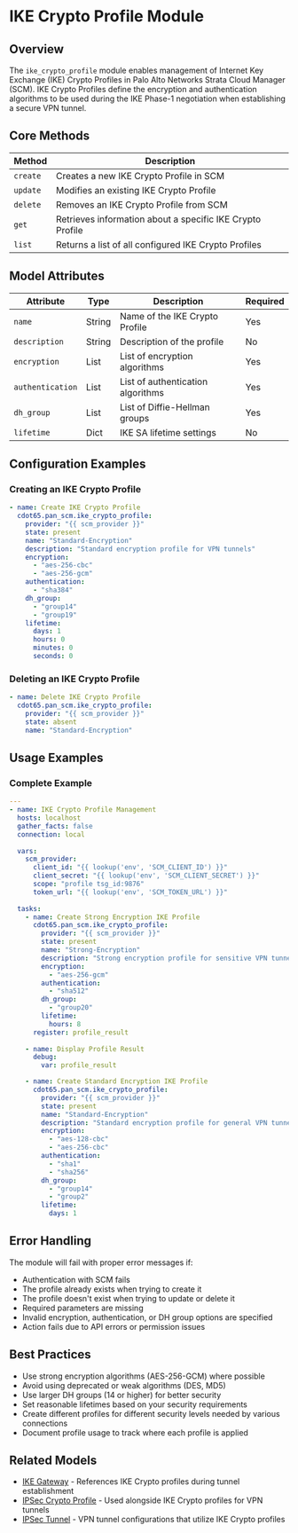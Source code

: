 # IKE Crypto Profile Module

## Overview

The `ike_crypto_profile` module enables management of Internet Key Exchange (IKE) Crypto Profiles in Palo Alto Networks
Strata Cloud Manager (SCM). IKE Crypto Profiles define the encryption and authentication algorithms to be used during
the IKE Phase-1 negotiation when establishing a secure VPN tunnel.

## Core Methods

| Method   | Description                                               |
|----------|-----------------------------------------------------------|
| `create` | Creates a new IKE Crypto Profile in SCM                   |
| `update` | Modifies an existing IKE Crypto Profile                   |
| `delete` | Removes an IKE Crypto Profile from SCM                    |
| `get`    | Retrieves information about a specific IKE Crypto Profile |
| `list`   | Returns a list of all configured IKE Crypto Profiles      |

## Model Attributes

| Attribute        | Type   | Description                       | Required |
|------------------|--------|-----------------------------------|----------|
| `name`           | String | Name of the IKE Crypto Profile    | Yes      |
| `description`    | String | Description of the profile        | No       |
| `encryption`     | List   | List of encryption algorithms     | Yes      |
| `authentication` | List   | List of authentication algorithms | Yes      |
| `dh_group`       | List   | List of Diffie-Hellman groups     | Yes      |
| `lifetime`       | Dict   | IKE SA lifetime settings          | No       |

## Configuration Examples

### Creating an IKE Crypto Profile

```yaml
- name: Create IKE Crypto Profile
  cdot65.pan_scm.ike_crypto_profile:
    provider: "{{ scm_provider }}"
    state: present
    name: "Standard-Encryption"
    description: "Standard encryption profile for VPN tunnels"
    encryption: 
      - "aes-256-cbc"
      - "aes-256-gcm"
    authentication: 
      - "sha384"
    dh_group: 
      - "group14"
      - "group19"
    lifetime:
      days: 1
      hours: 0
      minutes: 0
      seconds: 0
```

### Deleting an IKE Crypto Profile

```yaml
- name: Delete IKE Crypto Profile
  cdot65.pan_scm.ike_crypto_profile:
    provider: "{{ scm_provider }}"
    state: absent
    name: "Standard-Encryption"
```

## Usage Examples

### Complete Example

```yaml
---
- name: IKE Crypto Profile Management
  hosts: localhost
  gather_facts: false
  connection: local
  
  vars:
    scm_provider:
      client_id: "{{ lookup('env', 'SCM_CLIENT_ID') }}"
      client_secret: "{{ lookup('env', 'SCM_CLIENT_SECRET') }}"
      scope: "profile tsg_id:9876"
      token_url: "{{ lookup('env', 'SCM_TOKEN_URL') }}"
  
  tasks:
    - name: Create Strong Encryption IKE Profile
      cdot65.pan_scm.ike_crypto_profile:
        provider: "{{ scm_provider }}"
        state: present
        name: "Strong-Encryption"
        description: "Strong encryption profile for sensitive VPN tunnels"
        encryption: 
          - "aes-256-gcm"
        authentication: 
          - "sha512"
        dh_group: 
          - "group20"
        lifetime:
          hours: 8
      register: profile_result
    
    - name: Display Profile Result
      debug:
        var: profile_result

    - name: Create Standard Encryption IKE Profile
      cdot65.pan_scm.ike_crypto_profile:
        provider: "{{ scm_provider }}"
        state: present
        name: "Standard-Encryption"
        description: "Standard encryption profile for general VPN tunnels"
        encryption: 
          - "aes-128-cbc"
          - "aes-256-cbc"
        authentication: 
          - "sha1"
          - "sha256"
        dh_group: 
          - "group14"
          - "group2"
        lifetime:
          days: 1
```

## Error Handling

The module will fail with proper error messages if:

- Authentication with SCM fails
- The profile already exists when trying to create it
- The profile doesn't exist when trying to update or delete it
- Required parameters are missing
- Invalid encryption, authentication, or DH group options are specified
- Action fails due to API errors or permission issues

## Best Practices

- Use strong encryption algorithms (AES-256-GCM) where possible
- Avoid using deprecated or weak algorithms (DES, MD5)
- Use larger DH groups (14 or higher) for better security
- Set reasonable lifetimes based on your security requirements
- Create different profiles for different security levels needed by various connections
- Document profile usage to track where each profile is applied

## Related Models

- [IKE Gateway](ike_gateway.md) - References IKE Crypto profiles during tunnel establishment
- [IPSec Crypto Profile](ipsec_crypto_profile.md) - Used alongside IKE Crypto profiles for VPN tunnels
- [IPSec Tunnel](ipsec_tunnel.md) - VPN tunnel configurations that utilize IKE Crypto profiles

